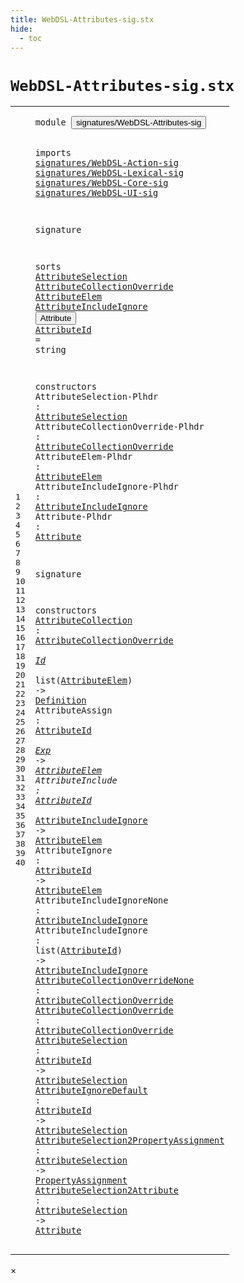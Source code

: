 ```yaml
---
title: WebDSL-Attributes-sig.stx
hide:
  - toc
---
```


# `WebDSL-Attributes-sig.stx`



[pdmosses/webdsl-statix/webdslstatix/src-gen/statix/signatures/WebDSL-Attributes-sig.stx]: https://github.com/pdmosses/webdsl-statix/blob/master/webdslstatix/src-gen/statix/signatures/WebDSL-Attributes-sig.stx "The source file on GitHub"

<div class="stx"><table class="highlighttable"><tbody><tr><td class="linenos"><div class="linenodiv"><pre><span></span>1
2
3
4
5
6
7
8
9
10
11
12
13
14
15
16
17
18
19
20
21
22
23
24
25
26
27
28
29
30
31
32
33
34
35
36
37
38
39
40
</pre></div></td>
<td class="code"><pre><code><span class="keyword">module</span> <button class="modal-open" id="signatures/WebDSL-Attributes-sig_1_8" title="Multi-file references" data-urls="../WebDSL-Expand-sig.stx/#signatures/WebDSL-Attributes-sig_9_3 line 9; ../WebDSL-JavaScript-sig.stx/#signatures/WebDSL-Attributes-sig_5_3 line 5; ../webdsl-statix-sig.stx/#signatures/WebDSL-Attributes-sig_7_3 line 7; ../WebDSL-UI-sig.stx/#signatures/WebDSL-Attributes-sig_5_3 line 5; ../WebDSL-XML-sig.stx/#signatures/WebDSL-Attributes-sig_6_3 line 6"><span class="token sort_Id">signatures/WebDSL-Attributes-sig</span></button>

<span class="keyword">imports</span>
  <a href="../WebDSL-Action-sig.stx/#signatures/WebDSL-Action-sig_1_8" id="signatures/WebDSL-Action-sig_4_3" title="Defined at ../WebDSL-Action-sig.stx line 1"><span class="token sort_Id">signatures/WebDSL-Action-sig</span></a>
  <a href="../WebDSL-Lexical-sig.stx/#signatures/WebDSL-Lexical-sig_1_8" id="signatures/WebDSL-Lexical-sig_5_3" title="Defined at ../WebDSL-Lexical-sig.stx line 1"><span class="token sort_Id">signatures/WebDSL-Lexical-sig</span></a>
  <a href="../WebDSL-Core-sig.stx/#signatures/WebDSL-Core-sig_1_8" id="signatures/WebDSL-Core-sig_6_3" title="Defined at ../WebDSL-Core-sig.stx line 1"><span class="token sort_Id">signatures/WebDSL-Core-sig</span></a>
  <a href="../WebDSL-UI-sig.stx/#signatures/WebDSL-UI-sig_1_8" id="signatures/WebDSL-UI-sig_7_3" title="Defined at ../WebDSL-UI-sig.stx line 1"><span class="token sort_Id">signatures/WebDSL-UI-sig</span></a>

<span class="keyword">signature</span>

  <span class="keyword">sorts</span>
    <span class="cons_SortDecl"><a href="#AttributeSelection_20_32" id="AttributeSelection_12_5" title="Referenced at line 20, 37, 38, 39, 40"><span class="token sort_Id">AttributeSelection</span></a></span>
    <span class="cons_SortDecl"><a href="#AttributeCollectionOverride_21_41" id="AttributeCollectionOverride_13_5" title="Referenced at line 21, 29, 35, 36"><span class="token sort_Id">AttributeCollectionOverride</span></a></span>
    <span class="cons_SortDecl"><a href="#AttributeElem_22_27" id="AttributeElem_14_5" title="Referenced at line 22, 29, 30, 31, 32"><span class="token sort_Id">AttributeElem</span></a></span>
    <span class="cons_SortDecl"><a href="#AttributeIncludeIgnore_23_36" id="AttributeIncludeIgnore_15_5" title="Referenced at line 23, 31, 33, 34"><span class="token sort_Id">AttributeIncludeIgnore</span></a></span>
    <span class="cons_SortDecl"><button class="modal-open" id="Attribute_16_5" title="Multi-file references" data-urls="#Attribute_24_23 line 24, 40; ../WebDSL-Expand-sig.stx/#Attribute_46_65 line 46; ../WebDSL-JavaScript-sig.stx/#Attribute_24_22 line 24, 25; ../WebDSL-UI-sig.stx/#Attribute_253_25 line 253, 254; ../WebDSL-XML-sig.stx/#Attribute_28_41 line 28, 29, 30, 32, 33, 34, 35; ../../../../trans/static-semantics/ui/attributes.stx/#Attribute_30_25 line 30"><span class="token sort_Id">Attribute</span></button></span>
    <span class="cons_SortAlias"><a href="#AttributeId_30_23" id="AttributeId_17_5" title="Referenced at line 30, 31, 32, 34, 37, 38"><span class="token sort_Id">AttributeId</span></a> <span class="operator">=</span> <span class="cons_StringSort"><span class="keyword">string</span></span></span>

  <span class="keyword">constructors</span>
    <span class="cons_OpDecl"><span id="AttributeSelection-Plhdr_20_5" title="Not referenced"><span class="token sort_Id">AttributeSelection-Plhdr</span></span> <span class="operator">:</span> <span class="cons_SimpleSort"><a href="#AttributeSelection_12_5" id="AttributeSelection_20_32" title="Defined at line 12"><span class="token sort_Id">AttributeSelection</span></a></span></span>
    <span class="cons_OpDecl"><span id="AttributeCollectionOverride-Plhdr_21_5" title="Not referenced"><span class="token sort_Id">AttributeCollectionOverride-Plhdr</span></span> <span class="operator">:</span> <span class="cons_SimpleSort"><a href="#AttributeCollectionOverride_13_5" id="AttributeCollectionOverride_21_41" title="Defined at line 13"><span class="token sort_Id">AttributeCollectionOverride</span></a></span></span>
    <span class="cons_OpDecl"><span id="AttributeElem-Plhdr_22_5" title="Not referenced"><span class="token sort_Id">AttributeElem-Plhdr</span></span> <span class="operator">:</span> <span class="cons_SimpleSort"><a href="#AttributeElem_14_5" id="AttributeElem_22_27" title="Defined at line 14"><span class="token sort_Id">AttributeElem</span></a></span></span>
    <span class="cons_OpDecl"><span id="AttributeIncludeIgnore-Plhdr_23_5" title="Not referenced"><span class="token sort_Id">AttributeIncludeIgnore-Plhdr</span></span> <span class="operator">:</span> <span class="cons_SimpleSort"><a href="#AttributeIncludeIgnore_15_5" id="AttributeIncludeIgnore_23_36" title="Defined at line 15"><span class="token sort_Id">AttributeIncludeIgnore</span></a></span></span>
    <span class="cons_OpDecl"><span id="Attribute-Plhdr_24_5" title="Not referenced"><span class="token sort_Id">Attribute-Plhdr</span></span> <span class="operator">:</span> <span class="cons_SimpleSort"><a href="#Attribute_16_5" id="Attribute_24_23" title="Defined at line 16"><span class="token sort_Id">Attribute</span></a></span></span>

<span class="keyword">signature</span>

  <span class="keyword">constructors</span>
    <span class="cons_OpDecl"><a href="../../../../trans/static-semantics/ui/attributes.stx/#AttributeCollection_71_12" id="AttributeCollection_29_5" title="Referenced at ../../../../trans/static-semantics/ui/attributes.stx line 71, 74"><span class="token sort_Id">AttributeCollection</span></a> <span class="operator">:</span> <span class="cons_SimpleSort"><a href="#AttributeCollectionOverride_13_5" id="AttributeCollectionOverride_29_27" title="Defined at line 13"><span class="token sort_Id">AttributeCollectionOverride</span></a></span> <span class="operator">*</span> <span class="cons_SimpleSort"><a href="../WebDSL-Lexical-sig.stx/#Id_14_5" id="Id_29_57" title="Defined at ../WebDSL-Lexical-sig.stx line 14"><span class="token sort_Id">Id</span></a></span> <span class="operator">*</span> <span class="keyword">list</span><span class="operator">(</span><span class="cons_SimpleSort"><a href="#AttributeElem_14_5" id="AttributeElem_29_67" title="Defined at line 14"><span class="token sort_Id">AttributeElem</span></a></span><span class="operator">)</span> <span class="operator">-&gt;</span> <span class="cons_SimpleSort"><a href="../WebDSL-Core-sig.stx/#Definition_20_5" id="Definition_29_85" title="Defined at ../WebDSL-Core-sig.stx line 20"><span class="token sort_Id">Definition</span></a></span></span>
    <span class="cons_OpDecl"><span id="AttributeAssign_30_5" title="Not referenced"><span class="token sort_Id">AttributeAssign</span></span> <span class="operator">:</span> <span class="cons_SimpleSort"><a href="#AttributeId_17_5" id="AttributeId_30_23" title="Defined at line 17"><span class="token sort_Id">AttributeId</span></a></span> <span class="operator">*</span> <span class="cons_SimpleSort"><a href="../WebDSL-Action-sig.stx/#Exp_25_5" id="Exp_30_37" title="Defined at ../WebDSL-Action-sig.stx line 25"><span class="token sort_Id">Exp</span></a></span> <span class="operator">-&gt;</span> <span class="cons_SimpleSort"><a href="#AttributeElem_14_5" id="AttributeElem_30_44" title="Defined at line 14"><span class="token sort_Id">AttributeElem</span></a></span></span>
    <span class="cons_OpDecl"><span id="AttributeInclude_31_5" title="Not referenced"><span class="token sort_Id">AttributeInclude</span></span> <span class="operator">:</span> <span class="cons_SimpleSort"><a href="#AttributeId_17_5" id="AttributeId_31_24" title="Defined at line 17"><span class="token sort_Id">AttributeId</span></a></span> <span class="operator">*</span> <span class="cons_SimpleSort"><a href="#AttributeIncludeIgnore_15_5" id="AttributeIncludeIgnore_31_38" title="Defined at line 15"><span class="token sort_Id">AttributeIncludeIgnore</span></a></span> <span class="operator">-&gt;</span> <span class="cons_SimpleSort"><a href="#AttributeElem_14_5" id="AttributeElem_31_64" title="Defined at line 14"><span class="token sort_Id">AttributeElem</span></a></span></span>
    <span class="cons_OpDecl"><span id="AttributeIgnore_32_5" title="Not referenced"><span class="token sort_Id">AttributeIgnore</span></span> <span class="operator">:</span> <span class="cons_SimpleSort"><a href="#AttributeId_17_5" id="AttributeId_32_23" title="Defined at line 17"><span class="token sort_Id">AttributeId</span></a></span> <span class="operator">-&gt;</span> <span class="cons_SimpleSort"><a href="#AttributeElem_14_5" id="AttributeElem_32_38" title="Defined at line 14"><span class="token sort_Id">AttributeElem</span></a></span></span>
    <span class="cons_OpDecl"><span id="AttributeIncludeIgnoreNone_33_5" title="Not referenced"><span class="token sort_Id">AttributeIncludeIgnoreNone</span></span> <span class="operator">:</span> <span class="cons_SimpleSort"><a href="#AttributeIncludeIgnore_15_5" id="AttributeIncludeIgnore_33_34" title="Defined at line 15"><span class="token sort_Id">AttributeIncludeIgnore</span></a></span></span>
    <span class="cons_OpDecl"><span id="AttributeIncludeIgnore_34_5" title="Not referenced"><span class="token sort_Id">AttributeIncludeIgnore</span></span> <span class="operator">:</span> <span class="keyword">list</span><span class="operator">(</span><span class="cons_SimpleSort"><a href="#AttributeId_17_5" id="AttributeId_34_35" title="Defined at line 17"><span class="token sort_Id">AttributeId</span></a></span><span class="operator">)</span> <span class="operator">-&gt;</span> <span class="cons_SimpleSort"><a href="#AttributeIncludeIgnore_15_5" id="AttributeIncludeIgnore_34_51" title="Defined at line 15"><span class="token sort_Id">AttributeIncludeIgnore</span></a></span></span>
    <span class="cons_OpDecl"><a href="../../../../trans/static-semantics/ui/attributes.stx/#AttributeCollectionOverrideNone_71_32" id="AttributeCollectionOverrideNone_35_5" title="Referenced at ../../../../trans/static-semantics/ui/attributes.stx line 71"><span class="token sort_Id">AttributeCollectionOverrideNone</span></a> <span class="operator">:</span> <span class="cons_SimpleSort"><a href="#AttributeCollectionOverride_13_5" id="AttributeCollectionOverride_35_39" title="Defined at line 13"><span class="token sort_Id">AttributeCollectionOverride</span></a></span></span>
    <span class="cons_OpDecl"><a href="../../../../trans/static-semantics/ui/attributes.stx/#AttributeCollectionOverride_74_32" id="AttributeCollectionOverride_36_5" title="Referenced at ../../../../trans/static-semantics/ui/attributes.stx line 74"><span class="token sort_Id">AttributeCollectionOverride</span></a> <span class="operator">:</span> <span class="cons_SimpleSort"><a href="#AttributeCollectionOverride_13_5" id="AttributeCollectionOverride_36_35" title="Defined at line 13"><span class="token sort_Id">AttributeCollectionOverride</span></a></span></span>
    <span class="cons_OpDecl"><a href="../../../../trans/static-semantics/ui/template-calls.stx/#AttributeSelection_122_69" id="AttributeSelection_37_5" title="Referenced at ../../../../trans/static-semantics/ui/template-calls.stx line 122"><span class="token sort_Id">AttributeSelection</span></a> <span class="operator">:</span> <span class="cons_SimpleSort"><a href="#AttributeId_17_5" id="AttributeId_37_26" title="Defined at line 17"><span class="token sort_Id">AttributeId</span></a></span> <span class="operator">-&gt;</span> <span class="cons_SimpleSort"><a href="#AttributeSelection_12_5" id="AttributeSelection_37_41" title="Defined at line 12"><span class="token sort_Id">AttributeSelection</span></a></span></span>
    <span class="cons_OpDecl"><a href="../../../../trans/static-semantics/ui/template-calls.stx/#AttributeIgnoreDefault_114_69" id="AttributeIgnoreDefault_38_5" title="Referenced at ../../../../trans/static-semantics/ui/template-calls.stx line 114, 115, 116"><span class="token sort_Id">AttributeIgnoreDefault</span></a> <span class="operator">:</span> <span class="cons_SimpleSort"><a href="#AttributeId_17_5" id="AttributeId_38_30" title="Defined at line 17"><span class="token sort_Id">AttributeId</span></a></span> <span class="operator">-&gt;</span> <span class="cons_SimpleSort"><a href="#AttributeSelection_12_5" id="AttributeSelection_38_45" title="Defined at line 12"><span class="token sort_Id">AttributeSelection</span></a></span></span>
    <span class="cons_OpDecl"><a href="../../../../trans/static-semantics/ui/template-calls.stx/#AttributeSelection2PropertyAssignment_114_31" id="AttributeSelection2PropertyAssignment_39_5" title="Referenced at ../../../../trans/static-semantics/ui/template-calls.stx line 114, 115, 116, 122"><span class="token sort_Id">AttributeSelection2PropertyAssignment</span></a> <span class="operator">:</span> <span class="cons_SimpleSort"><a href="#AttributeSelection_12_5" id="AttributeSelection_39_45" title="Defined at line 12"><span class="token sort_Id">AttributeSelection</span></a></span> <span class="operator">-&gt;</span> <span class="cons_SimpleSort"><a href="../WebDSL-UI-sig.stx/#PropertyAssignment_19_5" id="PropertyAssignment_39_67" title="Defined at ../WebDSL-UI-sig.stx line 19"><span class="token sort_Id">PropertyAssignment</span></a></span></span>
    <span class="cons_OpDecl"><a href="../../../../trans/static-semantics/ui/attributes.stx/#AttributeSelection2Attribute_31_20" id="AttributeSelection2Attribute_40_5" title="Referenced at ../../../../trans/static-semantics/ui/attributes.stx line 31"><span class="token sort_Id">AttributeSelection2Attribute</span></a> <span class="operator">:</span> <span class="cons_SimpleSort"><a href="#AttributeSelection_12_5" id="AttributeSelection_40_36" title="Defined at line 12"><span class="token sort_Id">AttributeSelection</span></a></span> <span class="operator">-&gt;</span> <span class="cons_SimpleSort"><a href="#Attribute_16_5" id="Attribute_40_58" title="Defined at line 16"><span class="token sort_Id">Attribute</span></a></span></span>
</code></pre></td></tr></tbody></table></div>

<div id="modal">
  <div id="modal-content">
    <span id="modal-close">&times;</span>
    <h2 id="modal-h2"></h2>
    <p  id="modal-p"></p>
    <ul id="modal-ul"></ul>
  </div>
</div>
